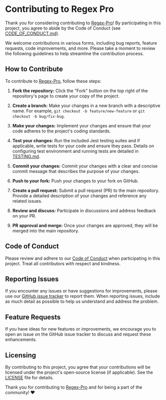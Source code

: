 # Contributing to Regex Pro

Thank you for considering contributing to [Regex-Pro](README.md)! By participating in this project, you agree to abide by the Code of Conduct (see [CODE_OF_CONDUCT.md](CODE_OF_CONDUCT.md)).

We welcome contributions in various forms, including bug reports, feature requests, code improvements, and more. Please take a moment to review the following guidelines to help streamline the contribution process.

## How to Contribute

To contribute to [Regex-Pro](README.md), follow these steps:

1. **Fork the repository:** Click the "Fork" button on the top right of the repository's page to create your copy of the project.

2. **Create a branch:** Make your changes in a new branch with a descriptive name. For example, `git checkout -b feature/new-feature` or `git checkout -b bug/fix-bug`.

3. **Make your changes:** Implement your changes and ensure that your code adheres to the project's coding standards.

4. **Test your changes:** Run the included Jest testing suites and if applicable, write tests for your code and ensure they pass. Details on configuring test environment and running tests are detailed in [TESTING.md](TESTING.md).

5. **Commit your changes:** Commit your changes with a clear and concise commit message that describes the purpose of your changes.

6. **Push to your fork:** Push your changes to your fork on GitHub.

7. **Create a pull request:** Submit a pull request (PR) to the main repository. Provide a detailed description of your changes and reference any related issues.

8. **Review and discuss:** Participate in discussions and address feedback on your PR.

9. **PR approval and merge:** Once your changes are approved, they will be merged into the main repository.

## Code of Conduct

Please review and adhere to our [Code of Conduct](CODE_OF_CONDUCT.md) when participating in this project. Treat all contributors with respect and kindness.

## Reporting Issues

If you encounter any issues or have suggestions for improvements, please use our [GitHub issue tracker](https://github.com/hammadsaedi/regex-pro) to report them. When reporting issues, include as much detail as possible to help us understand and address the problem.

## Feature Requests

If you have ideas for new features or improvements, we encourage you to open an issue on the GitHub issue tracker to discuss and request these enhancements.

## Licensing

By contributing to this project, you agree that your contributions will be licensed under the project's open-source license (if applicable). See the [LICENSE](LICENSE) file for details.

Thank you for contributing to [Regex-Pro](README.md) and for being a part of the community! :heart: